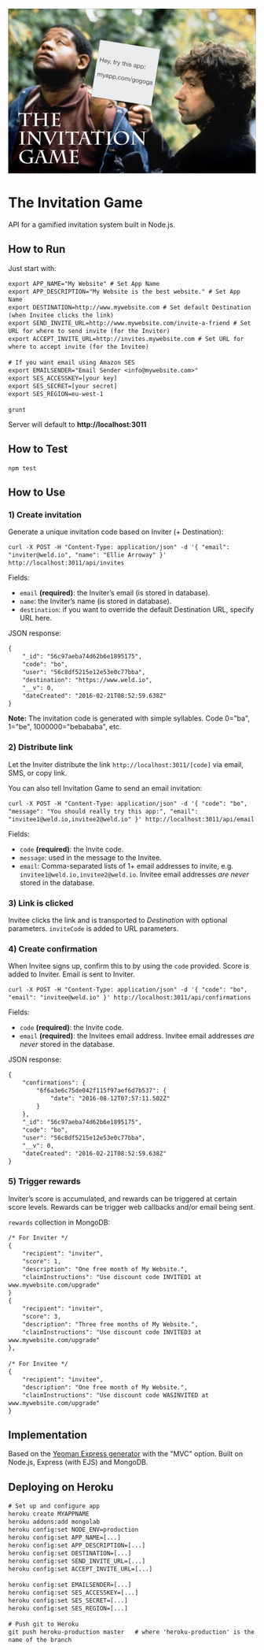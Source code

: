 ![The Invitation Game](invitation-game.jpg)

# The Invitation Game

API for a gamified invitation system built in Node.js.


## How to Run

Just start with:

	export APP_NAME="My Website" # Set App Name
	export APP_DESCRIPTION="My Website is the best website." # Set App Name
	export DESTINATION=http://www.mywebsite.com # Set default Destination (when Invitee clicks the link)
	export SEND_INVITE_URL=http://www.mywebsite.com/invite-a-friend # Set URL for where to send invite (for the Inviter)
	export ACCEPT_INVITE_URL=http://invites.mywebsite.com # Set URL for where to accept invite (for the Invitee)

	# If you want email using Amazon SES
	export EMAILSENDER="Email Sender <info@mywebsite.com>"
	export SES_ACCESSKEY=[your key]
	export SES_SECRET=[your secret]
	export SES_REGION=eu-west-1

	grunt

Server will default to **http://localhost:3011**


## How to Test

	npm test


## How to Use

### 1) Create invitation

Generate a unique invitation code based on Inviter (+ Destination):

	curl -X POST -H "Content-Type: application/json" -d '{ "email": "inviter@weld.io", "name": "Ellie Arroway" }' http://localhost:3011/api/invites

Fields:

* `email` **(required)**: the Inviter’s email (is stored in database).
* `name`: the Inviter’s name (is stored in database).
* `destination`: if you want to override the default Destination URL, specify URL here.

JSON response:

	{
		"_id": "56c97aeba74d62b6e1895175",
		"code": "bo",
		"user": "56c8df5215e12e53e0c77bba",
		"destination": "https://www.weld.io",
		"__v": 0,
		"dateCreated": "2016-02-21T08:52:59.638Z"
	}

**Note:** The invitation code is generated with simple syllables. Code 0="ba", 1="be", 1000000="bebababa", etc.

### 2) Distribute link

Let the Inviter distribute the link `http://localhost:3011/[code]` via email, SMS, or copy link.

You can also tell Invitation Game to send an email invitation:

	curl -X POST -H "Content-Type: application/json" -d '{ "code": "bo", "message": "You should really try this app:", "email": "invitee1@weld.io,invitee2@weld.io" }' http://localhost:3011/api/email

Fields:

* `code` **(required)**: the Invite code.
* `message`: used in the message to the Invitee.
* `email`: Comma-separated lists of 1+ email addresses to invite, e.g. `invitee1@weld.io,invitee2@weld.io`. Invitee email addresses *are never* stored in the database.

### 3) Link is clicked

Invitee clicks the link and is transported to _Destination_ with optional parameters. `inviteCode` is added to URL parameters.

### 4) Create confirmation

When Invitee signs up, confirm this to by using the `code` provided. Score is added to Inviter. Email is sent to Inviter.

	curl -X POST -H "Content-Type: application/json" -d '{ "code": "bo", "email": "invitee@weld.io" }' http://localhost:3011/api/confirmations

Fields:

* `code` **(required)**: the Invite code.
* `email` **(required)**: the Invitees email address. Invitee email addresses *are never* stored in the database.

JSON response:

	{
		"confirmations": {  
			"6f6a3e6c75de042f115f97aef6d7b537": {  
				"date": "2016-08-12T07:57:11.502Z"
			}
		},
		"_id": "56c97aeba74d62b6e1895175",
		"code": "bo",
		"user": "56c8df5215e12e53e0c77bba",
		"__v": 0,
		"dateCreated": "2016-02-21T08:52:59.638Z"
	}

### 5) Trigger rewards

Inviter’s score is accumulated, and rewards can be triggered at certain score levels. Rewards can be trigger web callbacks and/or email being sent.

`rewards` collection in MongoDB:

	/* For Inviter */
	{
		"recipient": "inviter",
		"score": 1,
		"description": "One free month of My Website.",
		"claimInstructions": "Use discount code INVITED1 at www.mywebsite.com/upgrade"
	}
	{
		"recipient": "inviter",
		"score": 3,
		"description": "Three free months of My Website.",
		"claimInstructions": "Use discount code INVITED3 at www.mywebsite.com/upgrade"
	},

	/* For Invitee */
	{
		"recipient": "invitee",
		"description": "One free month of My Website.",
		"claimInstructions": "Use discount code WASINVITED at www.mywebsite.com/upgrade"
	}


## Implementation

Based on the [Yeoman Express generator](https://github.com/petecoop/generator-express) with the "MVC" option.
Built on Node.js, Express (with EJS) and MongoDB.


## Deploying on Heroku

	# Set up and configure app
	heroku create MYAPPNAME
	heroku addons:add mongolab
	heroku config:set NODE_ENV=production
	heroku config:set APP_NAME=[...]
	heroku config:set APP_DESCRIPTION=[...]
	heroku config:set DESTINATION=[...]
	heroku config:set SEND_INVITE_URL=[...]
	heroku config:set ACCEPT_INVITE_URL=[...]

	heroku config:set EMAILSENDER=[...]
	heroku config:set SES_ACCESSKEY=[...]
	heroku config:set SES_SECRET=[...]
	heroku config:set SES_REGION=[...]

	# Push git to Heroku
	git push heroku-production master   # where 'heroku-production' is the name of the branch
